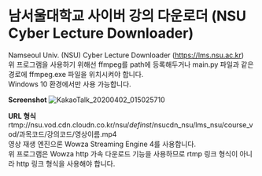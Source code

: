 # 남서울대학교 사이버 강의 다운로더 (NSU Cyber Lecture Downloader)
Namseoul Univ. (NSU) Cyber Lecture Downloader (https://lms.nsu.ac.kr)  
위 프로그램을 사용하기 위해선 ffmpeg를 path에 등록해두거나 main.py 파일과 같은 경로에 ffmpeg.exe 파일을 위치시켜야 합니다.  
Windows 10 환경에서만 사용 가능합니다.

**Screenshot**
![KakaoTalk_20200402_015025710](https://user-images.githubusercontent.com/10193967/78164242-6e1b2800-7484-11ea-98e7-68ce2d371a11.png)

**URL 형식**  
rtmp://nsu.vod.cdn.cloudn.co.kr/nsu/_definst_/nsucdn_nsu/lms_nsu/course_vod/과목코드/강의코드/영상이름.mp4  
영상 재생 엔진으론 Wowza Streaming Engine 4를 사용합니다.  
위 프로그램은 Wowza http 가속 다운로드 기능을 사용하므로 rtmp 링크 형식이 아니라 http 링크 형식을 사용해야 합니다.
